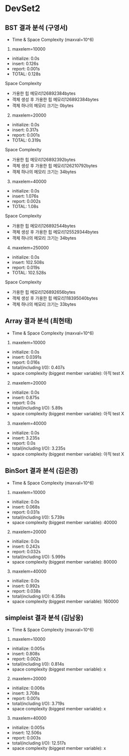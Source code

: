 ﻿# DevSet2

## BST 결과 분석 (구영서)
* Time & Space Complexity (maxval=10^6)
1. maxelem=10000
+ initialize: 0.0s
+ insert: 0.126s
+ report: 0.001s
+ TOTAL: 0.128s

Space Complexity
+ 가용한 힙 메모리126892384bytes
+ 객체 생성 후 가용한 힙 메모리126892384bytes
+ 객체 하나의 메모리 크기는 0bytes

2. maxelem=20000
+ initialize: 0.0s
+ insert: 0.317s
+ report: 0.001s
+ TOTAL: 0.319s

Space Complexity
+ 가용한 힙 메모리126892392bytes
+ 객체 생성 후 가용한 힙 메모리126210792bytes
+ 객체 하나의 메모리 크기는 34bytes

3. maxelem=40000
+ initialize: 0.0s
+ insert: 1.076s
+ report: 0.002s
+ TOTAL: 1.08s

Space Complexity
+ 가용한 힙 메모리126892544bytes
+ 객체 생성 후 가용한 힙 메모리125529344bytes
+ 객체 하나의 메모리 크기는 34bytes

4. maxelem=250000
+ initialize: 0.0s
+ insert: 102.508s
+ report: 0.019s
+ TOTAL: 102.528s

Space Complexity
+ 가용한 힙 메모리126892656bytes
+ 객체 생성 후 가용한 힙 메모리118395040bytes
+ 객체 하나의 메모리 크기는 33bytes


## Array 결과 분석 (최현태)
* Time & Space Complexity (maxval=10^6)
1. maxelem=10000
+ initialize: 0.0s
+ insert: 0.0391s
+ report: 0.016s
+ total(including I/0): 0.407s
+ space complexity (biggest member variable): 아직 test X

2. maxelem=20000
+ initialize: 0.0s
+ insert: 0.875s
+ report: 0.0s
+ total(including I/O): 5.89s
+ space complexity (biggest member variable): 아직 test X

3. maxelem=40000
+ initialize: 0.0s
+ insert: 3.235s
+ report: 0.0s
+ total(including I/O): 3.235s
+ space complexity (biggest member variable): 아직 test X


## BinSort 결과 분석 (김은경)
* Time & Space Complexity (maxval=10^6)
1. maxelem=10000
+ initialize: 0.0s
+ insert: 0.068s
+ report: 0.031s
+ total(including I/0): 5.739s
+ space complexity (biggest member variable): 40000

2. maxelem=20000
+ initialize: 0.0s
+ insert: 0.242s
+ report: 0.032s
+ total(including I/O): 5.999s
+ space complexity (biggest member variable): 80000

3. maxelem=40000
+ initialize: 0.0s
+ insert: 0.992s
+ report: 0.038s
+ total(including I/O): 6.358s
+ space complexity (biggest member variable): 160000

## simpleist 결과 분석 (김남웅)
* Time & Space Complexity (maxval=10^6)
1. maxelem=10000
+ initialize: 0.005s
+ insert: 0.808s
+ report: 0.002s
+ total(including I/0): 0.814s
+ space complexity (biggest member variable): x

2. maxelem=20000
+ initialize: 0.006s
+ insert: 3.708s
+ report: 0.001s
+ total(including I/O): 3.719s
+ space complexity (biggest member variable): x

3. maxelem=40000
+ initialize: 0.005s
+ insert: 12.506s
+ report: 0.003s
+ total(including I/O): 12.517s
+ space complexity (biggest member variable): x